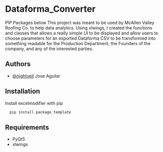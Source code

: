 # Dataforma_Converter
PIP Packages below
This project was meant to be used by McAllen Valley Roofing Co. to help data analytics.
Using xlwings, I created the functions and classes that allows a really simple UI to be displayed and allow users
to choose parameters for an exported Dataforma CSV to be transformed into something readable for 
the Production Department, the Founders of the company, and any of the interested parties.
## Authors
- [@nightveiI](https://www.github.com/nightveiI) Jose Aguilar
## Installation
Install excelmodifier with pip
```bash
  pip install package_template
```
## Requirements
* PyQt5 
* xlwings 